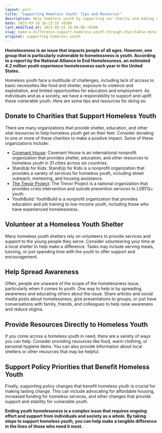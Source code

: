 ```yaml
---
layout: post
title: "Supporting Homeless Youth: Tips and Resources"
description: Help homeless youth by supporting our charity and making donations. Your contribution can make a difference in their lives.
date: 2023-03-18 16:23:15 +0300
last_modified_at: 2023-03-21 10:06:00 +0300
slug: make-a-difference-support-homeless-youth-through-charitable-donations
original: supporting homeless youth
---
```

**Homelessness is an issue that impacts people of all ages. However, one group that is particularly vulnerable to homelessness is youth. According to a report by the National Alliance to End Homelessness, an estimated 4.2 million youth experience homelessness each year in the United States.**

Homeless youth face a multitude of challenges, including lack of access to basic necessities like food and shelter, exposure to violence and exploitation, and limited opportunities for education and employment. As individuals and as a society, we have a responsibility to support and uplift these vulnerable youth. Here are some tips and resources for doing so:

## Donate to Charities that Support Homeless Youth

There are many organizations that provide shelter, education, and other vital resources to help homeless youth get on their feet. Consider donating to one or more of these charities to make a positive impact. Some of these organizations include:

* [Covenant House](/homelessness-charities/covenant-house-fighting-homelessness-with-compassion.html): Covenant House is an international nonprofit organization that provides shelter, education, and other resources to homeless youth in 31 cities across six countries.
* StandUp for Kids: StandUp for Kids is a nonprofit organization that provides a variety of services for homeless youth, including street outreach, mentoring, and housing assistance.
* [The Trevor Project](/lgbtq-rights-charities/supporting-the-lgbtq-community-learn-about-the-trevor-project-s-mission-and-how-to-donate.html): The Trevor Project is a national organization that provides crisis intervention and suicide prevention services to LGBTQ+ youth.
* YouthBuild: YouthBuild is a nonprofit organization that provides education and job training to low-income youth, including those who have experienced homelessness.

## Volunteer at a Homeless Youth Shelter

Many homeless youth shelters rely on volunteers to provide services and support to the young people they serve. Consider volunteering your time at a local shelter to help make a difference. Tasks may include serving meals, tutoring, or just spending time with the youth to offer support and encouragement.

## Help Spread Awareness

Often, people are unaware of the scope of the homelessness issue, particularly when it comes to youth. One way to help is by spreading awareness and educating others about the issue. Share articles and social media posts about homelessness, give presentations to groups, or just have conversations with family, friends, and colleagues to help raise awareness and reduce stigma.

## Provide Resources Directly to Homeless Youth

If you come across a homeless youth in need, there are a variety of ways you can help. Consider providing resources like food, warm clothing, or personal hygiene items. You can also provide information about local shelters or other resources that may be helpful.

## Support Policy Priorities that Benefit Homeless Youth

Finally, supporting policy changes that benefit homeless youth is crucial for making lasting change. This can include advocating for affordable housing, increased funding for homeless services, and other changes that provide support and stability for vulnerable youth.

**Ending youth homelessness is a complex issue that requires ongoing effort and support from individuals and society as a whole. By taking steps to support homeless youth, you can help make a tangible difference in the lives of those who need it most.**